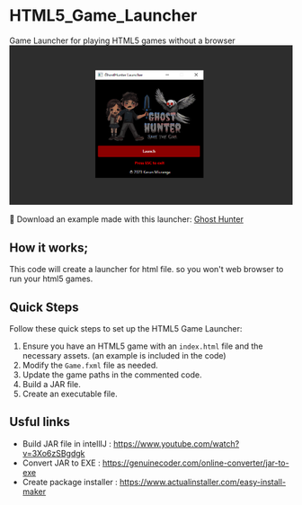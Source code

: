 # HTML5_Game_Launcher
Game Launcher for playing HTML5 games without a browser
<img src="https://github.com/TheMIU/HTML5_Game_Launcher/blob/main/preview.png">

🔗 Download an example made with this launcher: [Ghost Hunter](https://github.com/TheMIU/JS-Game/raw/main/exe/Ghost%20Hunter%20Setup.exe)

## How it works;
This code will create a launcher for html file. so you won't web browser to run your html5 games.

## Quick Steps
Follow these quick steps to set up the HTML5 Game Launcher:
1. Ensure you have an HTML5 game with an `index.html` file and the necessary assets. (an example is included in the code)
2. Modify the `Game.fxml` file as needed.
3. Update the game paths in the commented code.
4. Build a JAR file.
5. Create an executable file.

## Usful links
* Build JAR file in intellIJ : https://www.youtube.com/watch?v=3Xo6zSBgdgk
* Convert JAR to EXE : https://genuinecoder.com/online-converter/jar-to-exe
* Create package installer : https://www.actualinstaller.com/easy-install-maker
